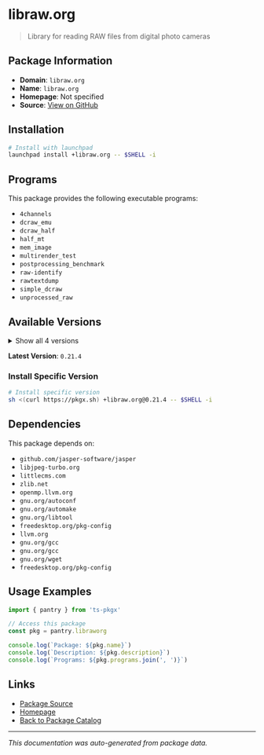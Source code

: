 # libraw.org

> Library for reading RAW files from digital photo cameras

## Package Information

- **Domain**: `libraw.org`
- **Name**: `libraw.org`
- **Homepage**: Not specified
- **Source**: [View on GitHub](https://github.com/pkgxdev/pantry/tree/main/projects/libraw.org/package.yml)

## Installation

```bash
# Install with launchpad
launchpad install +libraw.org -- $SHELL -i
```

## Programs

This package provides the following executable programs:

- `4channels`
- `dcraw_emu`
- `dcraw_half`
- `half_mt`
- `mem_image`
- `multirender_test`
- `postprocessing_benchmark`
- `raw-identify`
- `rawtextdump`
- `simple_dcraw`
- `unprocessed_raw`

## Available Versions

<details>
<summary>Show all 4 versions</summary>

- `0.21.4`, `0.21.3`, `0.21.2`, `0.21.1`

</details>

**Latest Version**: `0.21.4`

### Install Specific Version

```bash
# Install specific version
sh <(curl https://pkgx.sh) +libraw.org@0.21.4 -- $SHELL -i
```

## Dependencies

This package depends on:

- `github.com/jasper-software/jasper`
- `libjpeg-turbo.org`
- `littlecms.com`
- `zlib.net`
- `openmp.llvm.org`
- `gnu.org/autoconf`
- `gnu.org/automake`
- `gnu.org/libtool`
- `freedesktop.org/pkg-config`
- `llvm.org`
- `gnu.org/gcc`
- `gnu.org/gcc`
- `gnu.org/wget`
- `freedesktop.org/pkg-config`

## Usage Examples

```typescript
import { pantry } from 'ts-pkgx'

// Access this package
const pkg = pantry.libraworg

console.log(`Package: ${pkg.name}`)
console.log(`Description: ${pkg.description}`)
console.log(`Programs: ${pkg.programs.join(', ')}`)
```

## Links

- [Package Source](https://github.com/pkgxdev/pantry/tree/main/projects/libraw.org/package.yml)
- [Homepage](#)
- [Back to Package Catalog](../package-catalog.md)

---

*This documentation was auto-generated from package data.*
